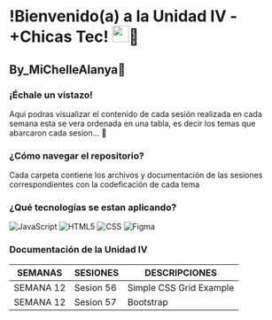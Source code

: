 <h1>!Bienvenido(a) a la Unidad IV - +Chicas Tec! <img src="https://tenor.com/bZCHd.gif" width="30px">🚀</h1>
<h2>By_MiChelleAlanya🦋</h2>

### ¡Échale un vistazo!
Aqui podras visualizar el contenido de cada sesión realizada en cada semana esta se vera ordenada en una tabla, es decir los temas que abarcaron cada sesion... 🏁  

### ¿Cómo navegar el repositorio?

Cada carpeta contiene los archivos y documentación de las sesiones correspondientes con la codeficación de cada tema

### ¿Qué tecnologías se estan aplicando?

![JavaScript](https://img.shields.io/badge/-JavaScript-333333?style=flat&logo=javascript)
![HTML5](https://img.shields.io/badge/-HTML5-333333?style=flat&logo=HTML5)
![CSS](https://img.shields.io/badge/-CSS-333333?style=flat&logo=CSS3&logoColor=1572B6)
![Figma](https://img.shields.io/badge/-Figma-333333?style=flat&logo=figma)

### Documentación de la Unidad IV

| SEMANAS | SESIONES | DESCRIPCIONES |
| --- | --- | --- |
| SEMANA 12 | Sesion 56 | Simple CSS Grid Example |
| SEMANA 12 | Sesion 57 | Bootstrap |